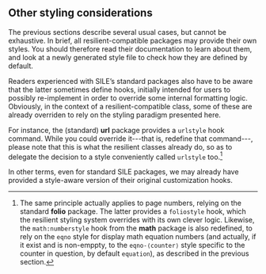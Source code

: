 ## Other styling considerations

The previous sections describe several usual cases, but cannot be exhaustive.
In brief, all resilient-compatible packages may provide their own styles.
You should therefore read their documentation to learn about them, and look at a newly generated style file to check how they are defined by default.

Readers experienced with SILE’s standard packages also have to be aware that the latter sometimes define hooks, initially intended for users to possibly re-implement in order to override some internal formatting logic. Obviously, in the context of a resilient-compatible class, some of these are already overriden to rely on the styling paradigm presented here.

For instance, the (standard) **url** package provides a `urlstyle` hook command. While you could override it---that is, redefine that command---, please note that this is what the resilient classes already do, so as to delegate the decision to a style conveniently called `urlstyle` too.[^other-sile-hooks]

[^other-sile-hooks]: The same principle actually applies to page numbers, relying on the standard **folio** package. The latter provides a `foliostyle` hook, which the resilient styling system overrides with its own clever logic.
Likewise, the `math:numberstyle` hook from the **math** package is also redefined, to rely on the `eqno` style for display math equation numbers (and actually, if it exist and is non-emppty, to the `eqno-⟨counter⟩` style specific to the counter in question, by default `equation`), as described in the previous section.

In other terms, even for standard SILE packages, we may already have provided a style-aware version of their original customization hooks.
